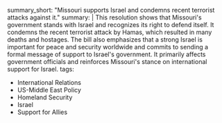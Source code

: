 summary_short: "Missouri supports Israel and condemns recent terrorist attacks against it."
summary: |
  This resolution shows that Missouri's government stands with Israel and recognizes its right to defend itself. It condemns the recent terrorist attack by Hamas, which resulted in many deaths and hostages. The bill also emphasizes that a strong Israel is important for peace and security worldwide and commits to sending a formal message of support to Israel's government. It primarily affects government officials and reinforces Missouri's stance on international support for Israel.
tags:
  - International Relations
  - US-Middle East Policy
  - Homeland Security
  - Israel
  - Support for Allies
